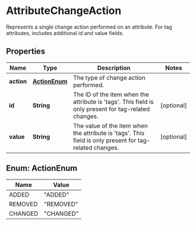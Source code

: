 

# AttributeChangeAction

Represents a single change action performed on an attribute. For tag attributes, includes additional id and value fields.

## Properties

| Name | Type | Description | Notes |
|------------ | ------------- | ------------- | -------------|
|**action** | [**ActionEnum**](#ActionEnum) | The type of change action performed. |  |
|**id** | **String** | The ID of the item when the attribute is &#39;tags&#39;.  This field is only present for tag-related changes. |  [optional] |
|**value** | **String** | The value of the item when the attribute is &#39;tags&#39;.  This field is only present for tag-related changes. |  [optional] |



## Enum: ActionEnum

| Name | Value |
|---- | -----|
| ADDED | &quot;ADDED&quot; |
| REMOVED | &quot;REMOVED&quot; |
| CHANGED | &quot;CHANGED&quot; |



